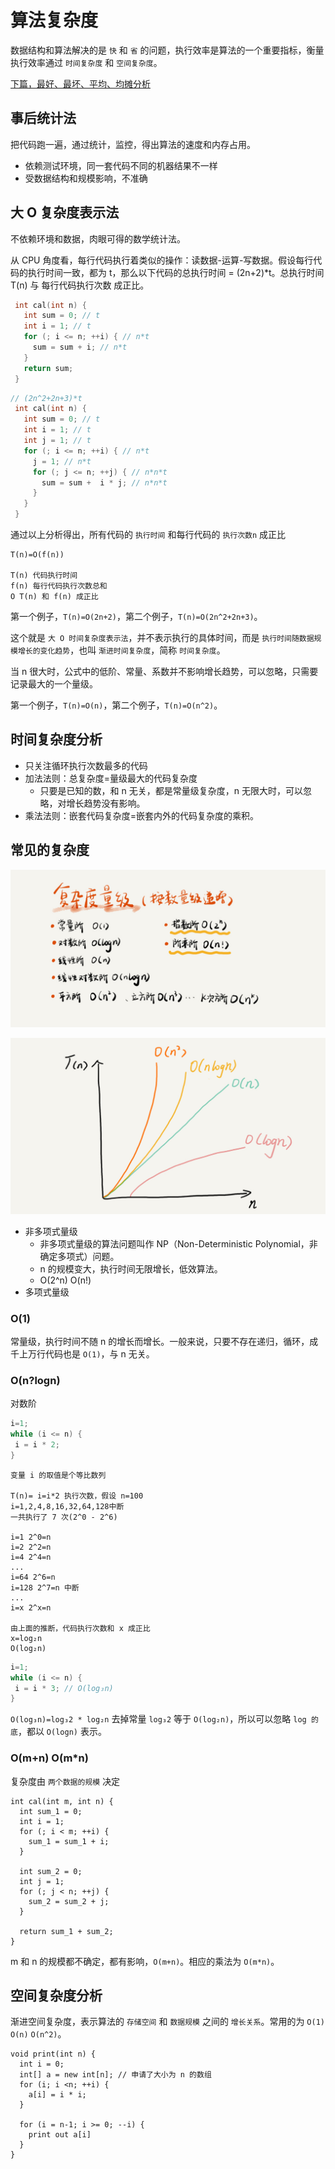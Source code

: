 # 算法复杂度

数据结构和算法解决的是 `快` 和 `省` 的问题，执行效率是算法的一个重要指标，衡量执行效率通过 `时间复杂度` 和 `空间复杂度`。

[下篇，最好、最坏、平均、均摊分析](./compare.md)

## 事后统计法

把代码跑一遍，通过统计，监控，得出算法的速度和内存占用。

- 依赖测试环境，同一套代码不同的机器结果不一样
- 受数据结构和规模影响，不准确

## 大 O 复杂度表示法

不依赖环境和数据，肉眼可得的数学统计法。

从 CPU 角度看，每行代码执行着类似的操作：读数据-运算-写数据。假设每行代码的执行时间一致，都为 t，那么以下代码的总执行时间 = (2n+2)\*t。总执行时间 T(n) 与 每行代码执行次数 成正比。

```cpp
 int cal(int n) {
   int sum = 0; // t
   int i = 1; // t
   for (; i <= n; ++i) { // n*t
     sum = sum + i; // n*t
   }
   return sum;
 }
```

```cpp
// (2n^2+2n+3)*t
 int cal(int n) {
   int sum = 0; // t
   int i = 1; // t
   int j = 1; // t
   for (; i <= n; ++i) { // n*t
     j = 1; // n*t
     for (; j <= n; ++j) { // n*n*t
       sum = sum +  i * j; // n*n*t
     }
   }
 }
```

通过以上分析得出，所有代码的 `执行时间` 和每行代码的 `执行次数n` 成正比

```
T(n)=O(f(n))

T(n) 代码执行时间
f(n) 每行代码执行次数总和
O T(n) 和 f(n) 成正比
```

第一个例子，`T(n)=O(2n+2)`，第二个例子，`T(n)=O(2n^2+2n+3)`。

这个就是 `大 O 时间复杂度表示法`，并不表示执行的具体时间，而是 `执行时间随数据规模增长的变化趋势`，也叫 `渐进时间复杂度`，简称 `时间复杂度`。

当 n 很大时，公式中的低阶、常量、系数并不影响增长趋势，可以忽略，只需要记录最大的一个量级。

第一个例子，`T(n)=O(n)`，第二个例子，`T(n)=O(n^2)`。

## 时间复杂度分析

- 只关注循环执行次数最多的代码
- 加法法则：总复杂度=量级最大的代码复杂度
  - 只要是已知的数，和 n 无关，都是常量级复杂度，n 无限大时，可以忽略，对增长趋势没有影响。
- 乘法法则：嵌套代码复杂度=嵌套内外的代码复杂度的乘积。

## 常见的复杂度

![complexity](img/3723793cc5c810e9d5b06bc95325bf0a.jpg)

![graph](img/497a3f120b7debee07dc0d03984faf04.jpg)

- 非多项式量级
  - 非多项式量级的算法问题叫作 NP（Non-Deterministic Polynomial，非确定多项式）问题。
  - n 的规模变大，执行时间无限增长，低效算法。
  - O(2^n) O(n!)
- 多项式量级

### O(1)

常量级，执行时间不随 n 的增长而增长。一般来说，只要不存在递归，循环，成千上万行代码也是 `O(1)`，与 n 无关。

### O(n?logn)

对数阶

```cpp
i=1;
while (i <= n) {
 i = i * 2;
}
```

```
变量 i 的取值是个等比数列

T(n)= i=i*2 执行次数，假设 n=100
i=1,2,4,8,16,32,64,128中断
一共执行了 7 次(2^0 - 2^6)

i=1 2^0=n
i=2 2^2=n
i=4 2^4=n
...
i=64 2^6=n
i=128 2^7=n 中断
...
i=x 2^x=n

由上面的推断，代码执行次数和 x 成正比
x=log₂n
O(log₂n)
```

```cpp
i=1;
while (i <= n) {
 i = i * 3; // O(log₃n)
}
```

`O(log₃n)=log₃2 * log₂n` 去掉常量 `log₃2` 等于 `O(log₂n)`，所以可以忽略 `log 的 底`，都以 `O(logn)` 表示。

### O(m+n) O(m\*n)

复杂度由 `两个数据的规模` 决定

```npp
int cal(int m, int n) {
  int sum_1 = 0;
  int i = 1;
  for (; i < m; ++i) {
    sum_1 = sum_1 + i;
  }

  int sum_2 = 0;
  int j = 1;
  for (; j < n; ++j) {
    sum_2 = sum_2 + j;
  }

  return sum_1 + sum_2;
}
```

m 和 n 的规模都不确定，都有影响，`O(m+n)`。相应的乘法为 `O(m*n)`。

## 空间复杂度分析

渐进空间复杂度，表示算法的 `存储空间` 和 `数据规模` 之间的 `增长关系`。常用的为 `O(1)` `O(n)` `O(n^2)`。

```npp
void print(int n) {
  int i = 0;
  int[] a = new int[n]; // 申请了大小为 n 的数组
  for (i; i <n; ++i) {
    a[i] = i * i;
  }

  for (i = n-1; i >= 0; --i) {
    print out a[i]
  }
}
```
